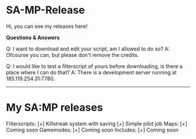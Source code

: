 # SA-MP-Release

Hi, you can see my releases here!

**Questions & Answers**

Q: I want to download and edit your script, am I allowed to do so?
A: Ofcourse you can, but please don't remove the credits.

Q: I would like to test a filterscript of yours before downloading, is there a place where I can do that?
A: There is a development server running at 185.119.254.31:7780.

************************************************

# My SA:MP releases
Filterscripts:
  [+] Killstreak system with saving
  [+] Simple pilot job
Maps:
  [+] Coming soon
Gamemodes:
  [+] Coming soon
Includes:
  [+] Coming soon
